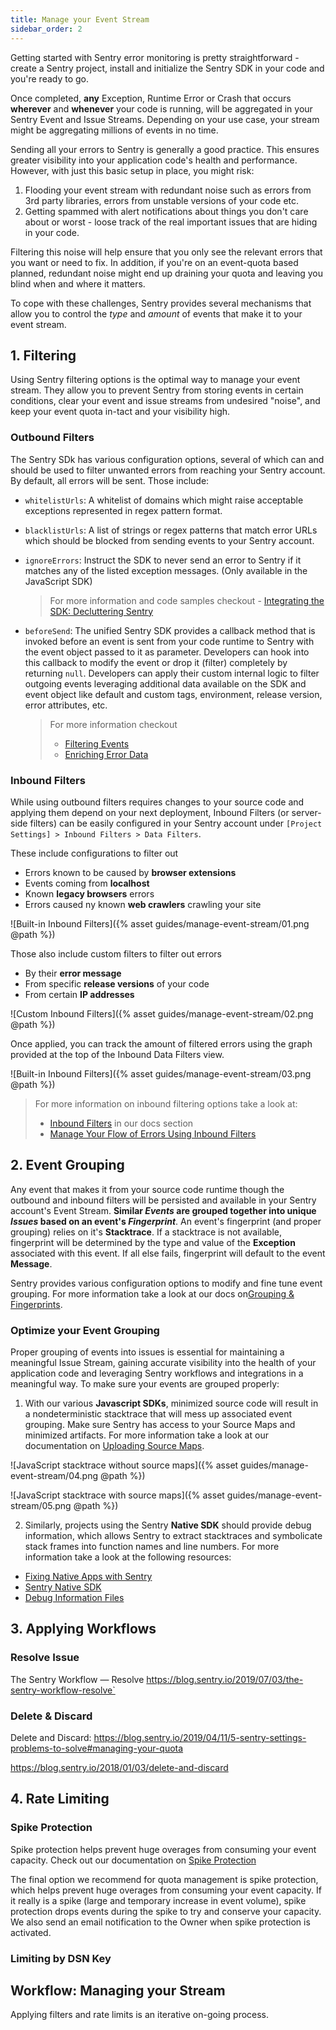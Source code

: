 ```yaml
---
title: Manage your Event Stream
sidebar_order: 2
---
```


Getting started with Sentry error monitoring is pretty straightforward - create a Sentry project, install and initialize the Sentry SDK in your code and you're ready to go.
 <!--
 For more information take a look at the [Getting Started](https://docs.sentry.io/error-reporting/quickstart/?platform=browser) section in our documentation.
 -->

 Once completed, **any** Exception, Runtime Error or Crash that occurs **wherever** and **whenever** your code is running, will be aggregated in your Sentry Event and Issue Streams. Depending on your use case, your stream might be aggregating millions of events in no time.
 
Sending all your errors to Sentry is generally a good practice. This ensures greater visibility into your application code's health and performance. However, with just this basic setup in place, you might risk:

1. Flooding your event stream with redundant noise such as errors from 3rd party libraries, errors from unstable versions of your code etc.
2. Getting spammed with alert notifications about things you don't care about or worst - loose track of the real important issues that are hiding in your code. 

Filtering this noise will help ensure that you only see the relevant errors that you want or need to fix. In addition, if you're on an event-quota based planned, redundant noise might end up draining your quota and leaving you blind when and where it matters.

To cope with these challenges, Sentry provides several mechanisms that allow you to control the _type_ and _amount_ of events that make it to your event stream.
<!-- 
Applying these mechanisms is usually done in an iterative mode, where you gradually learn to fine-tune them to optimize your visibility and overall health. In the following sections will go over these mechanisms and then finally see how to leverage Sentry's Discover view to apply them on your Sentry set up.
-->

## 1. Filtering

Using Sentry filtering options is the optimal way to manage your event stream. They allow you to prevent Sentry from storing events in certain conditions, clear your event and issue streams from undesired "noise", and keep your event quota in-tact and your visibility high.

### Outbound Filters

The Sentry SDk has various configuration options, several of which can and should be used to filter unwanted errors from reaching your Sentry account. By default, all errors will be sent. Those include:

- `whitelistUrls`:  A whitelist of domains which might raise acceptable exceptions represented in regex pattern format.
- `blacklistUrls`:  A list of strings or regex patterns that match error URLs which should be blocked from sending events to your Sentry account.
- `ignoreErrors`: Instruct the SDK to never send an error to Sentry if it matches any of the listed exception messages. (Only available in the JavaScript SDK)

    > For more information and code samples checkout - [Integrating the SDK: Decluttering Sentry](https://docs.sentry.io/platforms/javascript/#decluttering-sentry)

- `beforeSend`: The unified Sentry SDK provides a callback method that is invoked before an event is sent from your code runtime to Sentry with the event object passed to it as parameter. Developers can hook into this callback to modify the event or drop it (filter) completely by returning `null`. Developers can apply their custom internal logic to filter outgoing events leveraging additional data available on the SDK and event object like default and custom tags, environment, release version, error attributes, etc.

    > For more information checkout
    >
    > - [Filtering Events](https://docs.sentry.io/error-reporting/configuration/filtering)
    > - [Enriching Error Data](https://docs.sentry.io/enriching-error-data/context/?platform=browser)

<!--

```JavaScript
    Sentry.init({
      dsn: '<Your DSN Key>',
      release: '<%= version %>',
      environment: '<%= environment %>',
      whitelistUrls: [/our-domain\.com/, /their-domain\.com/],
      blacklistUrls: [
        /\/\/apapi\./,          <%# https://apapi.dc121677.com/ad %>
        /\.flashtalking\.com/,  <%# https://cdn.flashtalking.com/xre/390/3908512/2632055/js/j-3908512-2632055.js %>
        /\/\/media.ascend.ai/,  <%# https://media.ascend.ai/c/263109871-1/ascend.js %>
        'https://www.googletagservices.com/activeview/js/current/osd_listener.js'
      ],
      ignoreErrors: ['TypeError'],
      beforeSend: <%- include('sentry-before-send') %>
    });
```

--> 

### Inbound Filters

While using outbound filters requires changes to your source code and applying them depend on your next deployment, Inbound Filters (or server-side filters) can be easily configured in your Sentry account under `[Project Settings] > Inbound Filters > Data Filters`.

These include configurations to filter out

- Errors known to be caused by **browser extensions**
- Events coming from **localhost**
- Known **legacy browsers** errors
- Errors caused ny known **web crawlers** crawling your site

![Built-in Inbound Filters]({% asset guides/manage-event-stream/01.png @path %})

Those also include custom filters to filter out errors

- By their **error message**
- From specific **release versions** of your code
- From certain **IP addresses**

![Custom Inbound Filters]({% asset guides/manage-event-stream/02.png @path %})

Once applied, you can track the amount of filtered errors using the graph provided at the top of the Inbound Data Filters view.

![Built-in Inbound Filters]({% asset guides/manage-event-stream/03.png @path %})

> For more information on inbound filtering options take a look at:
>
> - [Inbound Filters](https://docs.sentry.io/accounts/quotas/#inbound-data-filters) in our docs section
> - [Manage Your Flow of Errors Using Inbound Filters](https://blog.sentry.io/2017/11/27/setting-up-inbound-filters)

## 2. Event Grouping

Any event that makes it from your source code runtime though the outbound and inbound filters will be persisted and available in your Sentry account's Event Stream. **Similar _Events_ are grouped together into unique _Issues_ based on an event's _Fingerprint_**. An event's fingerprint (and proper grouping) relies on it's **Stacktrace**. If a stacktrace is not available, fingerprint will be determined by the type and value of the **Exception** associated with this event. If all else fails, fingerprint will default to the event **Message**.

Sentry provides various configuration options to modify and fine tune event grouping. For more information take a look at our docs on[Grouping & Fingerprints](https://docs.sentry.io/data-management/event-grouping/).

### Optimize your Event Grouping

Proper grouping of events into issues is essential for maintaining a meaningful Issue Stream, gaining accurate visibility into the health of your application code and leveraging Sentry workflows and integrations in a meaningful way. To make sure your events are grouped properly:

1. With our various **Javascript SDKs**, minimized source code will result in a nondeterministic stacktrace that will mess up associated event grouping. Make sure Sentry has access to your Source Maps and minimized artifacts. For more information take a look at our documentation on [Uploading Source Maps](https://docs.sentry.io/platforms/javascript/#source-maps).

![JavaScript stacktrace without source maps]({% asset guides/manage-event-stream/04.png @path %})

![JavaScript stacktrace with source maps]({% asset guides/manage-event-stream/05.png @path %})

2. Similarly, projects using the Sentry **Native SDK** should provide debug information, which allows Sentry to extract stacktraces and symbolicate stack frames into function names and line numbers. For more information take a look at the following resources:

- [Fixing Native Apps with Sentry](https://blog.sentry.io/2019/09/26/fixing-native-apps-with-sentry/)
- [Sentry Native SDK](https://docs.sentry.io/platforms/native/)
- [Debug Information Files](https://docs.sentry.io/workflow/debug-files/#source-context)

## 3. Applying Workflows

### Resolve Issue

The Sentry Workflow — Resolve
https://blog.sentry.io/2019/07/03/the-sentry-workflow-resolve`

### Delete & Discard

Delete and Discard:
https://blog.sentry.io/2019/04/11/5-sentry-settings-problems-to-solve#managing-your-quota 

https://blog.sentry.io/2018/01/03/delete-and-discard

## 4. Rate Limiting

### Spike Protection

Spike protection helps prevent huge overages from consuming your event capacity. Check out our documentation on [Spike Protection](https://docs.sentry.io/accounts/quotas/#spike-protection)

The final option we recommend for quota management is spike protection, which helps prevent huge overages from consuming your event capacity. If it really is a spike (large and temporary increase in event volume), spike protection drops events during the spike to try and conserve your capacity. We also send an email notification to the Owner when spike protection is activated.

### Limiting by DSN Key

## Workflow: Managing your Stream

Applying filters and rate limits is an iterative on-going process.
